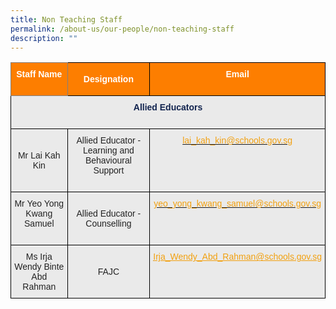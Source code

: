 ```yaml
---
title: Non Teaching Staff
permalink: /about-us/our-people/non-teaching-staff
description: ""
---
```

<style type="text/css">
.tg  {border-collapse:collapse;border-spacing:0;}
.tg td{border-color:black;border-style:solid;border-width:1px;font-family:Arial, sans-serif;font-size:14px;
  overflow:hidden;padding:10px 5px;word-break:normal;}
.tg th{border-color:black;border-style:solid;border-width:1px;font-family:Arial, sans-serif;font-size:14px;
  font-weight:normal;overflow:hidden;padding:10px 5px;word-break:normal;}
.tg .tg-41i5{background-color:#EAEAEA;color:#F2A00F;text-align:center;vertical-align:top}
.tg .tg-pa0n{background-color:#FD7E00;color:#FFF;font-weight:bold;text-align:center;vertical-align:middle}
.tg .tg-ii8k{background-color:#EAEAEA;color:#222;text-align:center;vertical-align:top}
.tg .tg-cgrk{background-color:#FD7E00;border-color:inherit;color:#FFF;font-weight:bold;text-align:center;vertical-align:middle}
.tg .tg-t0cp{background-color:#FD7E00;color:#FFF;font-weight:bold;text-align:center;vertical-align:top}
.tg .tg-ku5w{background-color:#EAEAEA;color:#222;text-align:center;vertical-align:middle}
.tg .tg-6vjd{background-color:#EAEAEA;color:#F2A00F;text-align:center;text-decoration:underline;vertical-align:top}
</style>
<table class="tg">
<thead>
  <tr>
    <th class="tg-cgrk" colspan="2"><span style="color:#FFF;background-color:#FD7E00">Staff Name</span><br><br></th>
    <th class="tg-pa0n"><span style="color:#FFF;background-color:#FD7E00">Designation</span><br></th>
    <th class="tg-t0cp"><span style="color:#FFF;background-color:#FD7E00">Email</span><br><br></th>
  </tr>
</thead>
<tbody>
  <tr>
    <td class="tg-ii8k" colspan="4"><span style="font-weight:700;color:#12244F">Allied Educators</span><br><br></td>
  </tr>
  <tr>
    <td class="tg-ku5w" colspan="2"><span style="color:#222;background-color:#EAEAEA"> </span><br><span style="color:#222;background-color:#EAEAEA">Mr Lai Kah Kin</span><br><br></td>
    <td class="tg-ii8k"><span style="color:#222;background-color:#EAEAEA">Allied Educator - Learning and Behavioural Support</span><br><br></td>
    <td class="tg-41i5"><a href="mailto:lai_kah_kin@schools.gov.sg"><span style="text-decoration:none;color:#F2A00F">lai_kah_kin@schools.gov.sg</span></a></td>
  </tr>
  <tr>
    <td class="tg-ii8k" colspan="2"><span style="color:#222;background-color:#EAEAEA">Mr Yeo Yong Kwang Samuel</span><br><br></td>
    <td class="tg-ku5w"><span style="color:#222;background-color:#EAEAEA">Allied Educator - Counselling</span></td>
    <td class="tg-41i5"><a href="mailto:yeo_yong_kwang_samuel@schools.gov.sg"><span style="text-decoration:none;color:#F2A00F">yeo_yong_kwang_samuel@schools.gov.sg</span></a></td>
  </tr>
  <tr>
    <td class="tg-ku5w" colspan="2"><span style="color:#222;background-color:#EAEAEA">Ms Irja Wendy Binte Abd Rahman</span></td>
    <td class="tg-ku5w"><span style="color:#222;background-color:#EAEAEA"> FAJC</span></td>
    <td class="tg-6vjd"><a href="mailto:Irja_Wendy_Abd_Rahman@schools.gov.sg"><span style="text-decoration:underline;color:#F2A00F">Irja_Wendy_Abd_Rahman@schools.gov.sg</span></a></td>
  </tr>
</tbody>
</table>
